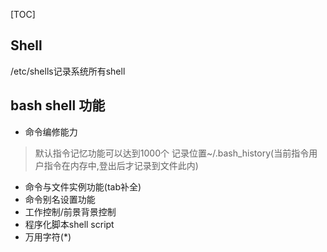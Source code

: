 [TOC]
## Shell
/etc/shells记录系统所有shell
## bash shell 功能
- 命令编修能力  

> 默认指令记忆功能可以达到1000个
> 记录位置~/.bash_history(当前指令用户指令在内存中,登出后才记录到文件此内)

- 命令与文件实例功能(tab补全)
- 命令别名设置功能
- 工作控制/前景背景控制
- 程序化脚本shell script
- 万用字符(*)


